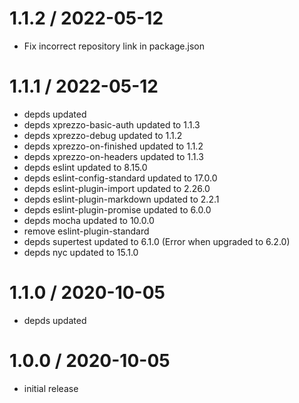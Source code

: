 1.1.2 / 2022-05-12
==================
  * Fix incorrect repository link in package.json

1.1.1 / 2022-05-12
==================

  * depds updated
  * depds xprezzo-basic-auth updated to 1.1.3
  * depds xprezzo-debug updated to 1.1.2
  * depds xprezzo-on-finished updated to 1.1.2
  * depds xprezzo-on-headers updated to 1.1.3
  * depds eslint updated to 8.15.0
  * depds eslint-config-standard updated to 17.0.0
  * depds eslint-plugin-import updated to 2.26.0
  * depds eslint-plugin-markdown updated to 2.2.1
  * depds eslint-plugin-promise updated to 6.0.0
  * depds mocha updated to 10.0.0
  * remove eslint-plugin-standard
  * depds supertest updated to 6.1.0 (Error when upgraded to 6.2.0)
  * depds nyc updated to 15.1.0

1.1.0 / 2020-10-05
==================

  * depds updated

1.0.0 / 2020-10-05
==================

  * initial release

